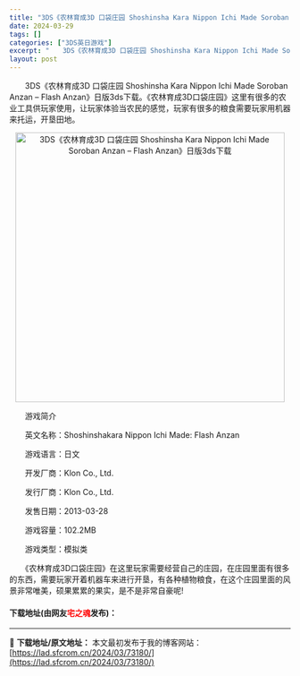 ```yaml
---
title: "3DS《农林育成3D 口袋庄园 Shoshinsha Kara Nippon Ichi Made Soroban Anzan – Flash Anzan》日版3ds下载"
date: 2024-03-29
tags: []
categories: ["3DS英日游戏"]
excerpt: "　　3DS《农林育成3D 口袋庄园 Shoshinsha Kara Nippon Ichi Made Soroban Anzan &ndash; Flash Anzan》日版3ds下载。《农林育成3D口袋庄园》这里有很多的农业工具供玩家使用，让玩家体验当农民的感觉，玩家有很多的粮食需要玩家用机器来托&hellip;"
layout: post
---
```


 <p>　　3DS《农林育成3D 口袋庄园 Shoshinsha Kara Nippon Ichi Made Soroban Anzan &ndash; Flash Anzan》日版3ds下载。《农林育成3D口袋庄园》这里有很多的农业工具供玩家使用，让玩家体验当农民的感觉，玩家有很多的粮食需要玩家用机器来托运，开垦田地。</p> <p align="center"><img align="" border="0" src="https://lad.sfcrom.cn/wp-content/uploads/2024/03/20240329_66062b58bf3e2.png" width="482" alt="3DS《农林育成3D 口袋庄园 Shoshinsha Kara Nippon Ichi Made Soroban Anzan – Flash Anzan》日版3ds下载" /></p> <p>　　游戏简介</p> <p>　　英文名称：Shoshinshakara Nippon Ichi Made: Flash Anzan</p> <p>　　游戏语言：日文</p> <p>　　开发厂商：Klon Co., Ltd.</p> <p>　　发行厂商：Klon Co., Ltd.</p> <p>　　发售日期：2013-03-28</p> <p>　　游戏容量：102.2MB</p> <p>　　游戏类型：模拟类</p> <p>　　《农林育成3D口袋庄园》在这里玩家需要经营自己的庄园，在庄园里面有很多的东西，需要玩家开着机器车来进行开垦，有各种植物粮食，在这个庄园里面的风景非常唯美，硕果累累的果实，是不是非常自豪呢!</p> <p><h4>下载地址(由网友<font color="red">宅之魂</font>发布)：</h4></p> 

---
📖 **下载地址/原文地址：** 本文最初发布于我的博客网站：[https://lad.sfcrom.cn/2024/03/73180/](https://lad.sfcrom.cn/2024/03/73180/)
